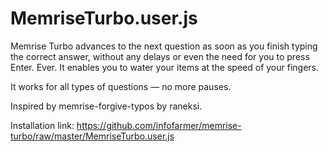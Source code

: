 MemriseTurbo.user.js
===========================

Memrise Turbo advances to the next question as soon as you finish
typing the correct answer, without any delays or even the need for you
to press Enter.  Ever. It enables you to water your items at the speed
of your fingers.

It works for all types of questions — no more pauses.

Inspired by memrise-forgive-typos by raneksi.

Installation link:
https://github.com/infofarmer/memrise-turbo/raw/master/MemriseTurbo.user.js
